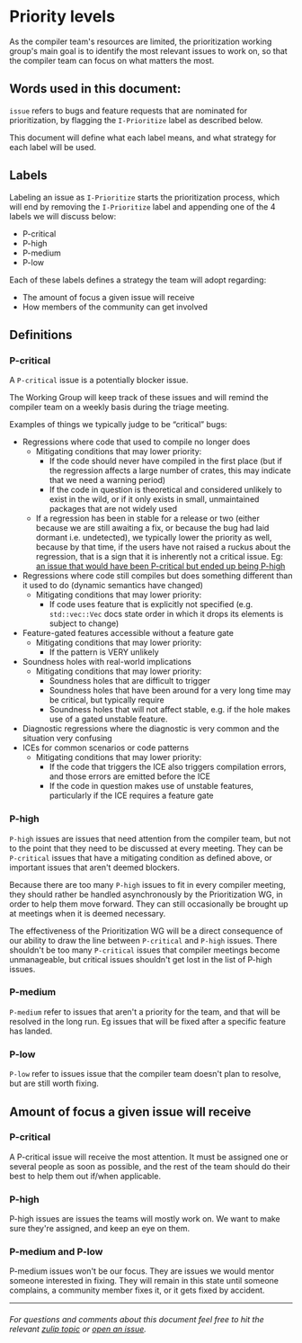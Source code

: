 # Priority levels

As the compiler team's resources are limited, the prioritization working group's main goal is to identify the most relevant issues to work on, so that the compiler team can focus on what matters the most.

## Words used in this document:

`issue` refers to bugs and feature requests that are nominated for prioritization, by flagging the `I-Prioritize` label as described below.

This document will define what each label means, and what strategy for each label will be used.

## Labels

Labeling an issue as `I-Prioritize` starts the prioritization process, which will end by removing the `I-Prioritize` label and appending one of the 4 labels we will discuss below:

- P-critical
- P-high
- P-medium
- P-low

Each of these labels defines a strategy the team will adopt regarding:

- The amount of focus a given issue will receive
- How members of the community can get involved

## Definitions

### P-critical

A `P-critical` issue is a potentially blocker issue.

The Working Group will keep track of these issues and will remind the compiler team on a weekly basis during the triage meeting.

Examples of things we typically judge to be “critical” bugs:
- Regressions where code that used to compile no longer does
  - Mitigating conditions that may lower priority:
    - If the code should never have compiled in the first place (but if the regression affects a large number of crates, this may indicate that we need a warning period)
    - If the code in question is theoretical and considered unlikely to exist in the wild, or if it only exists in small, unmaintained packages that are not widely used
  - If a regression has been in stable for a release or two (either because we are still awaiting a fix, or because the bug had laid dormant i.e. undetected), we typically lower the priority as well, because by that time, if the users have not raised a ruckus about the regression, that is a sign that it is inherently not a critical issue. Eg: [an issue that would have been P-critical but ended up being P-high](https://rust-lang.zulipchat.com/#narrow/stream/227806-t-compiler.2Fwg-prioritization/topic/pre-meeting.20triage.202020-04-09.20.2354818)
- Regressions where code still compiles but does something different than it used to do (dynamic semantics have changed)
  - Mitigating conditions that may lower priority:
    - If code uses feature that is explicitly not specified (e.g. `std::vec::Vec` docs state order in which it drops its elements is subject to change)
- Feature-gated features accessible without a feature gate
  - Mitigating conditions that may lower priority:
    - If the pattern is VERY unlikely
- Soundness holes with real-world implications
  - Mitigating conditions that may lower priority:
    - Soundness holes that are difficult to trigger
    - Soundness holes that have been around for a very long time may be critical, but typically require
    - Soundness holes that will not affect stable, e.g. if the hole makes use of a gated unstable feature.
- Diagnostic regressions where the diagnostic is very common and the situation very confusing
- ICEs for common scenarios or code patterns
  - Mitigating conditions that may lower priority:
    - If the code that triggers the ICE also triggers compilation errors, and those errors are emitted before the ICE
    - If the code in question makes use of unstable features, particularly if the ICE requires a feature gate

### P-high

`P-high` issues are issues that need attention from the compiler team, but not to the point that they need to be discussed at every meeting.
They can be `P-critical` issues that have a mitigating condition as defined above, or important issues that aren't deemed blockers.

Because there are too many `P-high` issues to fit in every compiler meeting, they should rather be handled asynchronously by the Prioritization WG, in order to help them move forward. They can still occasionally be brought up at meetings when it is deemed necessary.

The effectiveness of the Prioritization WG will be a direct consequence of our ability to draw the line between `P-critical` and `P-high` issues. There shouldn't be too many `P-critical` issues that compiler meetings become unmanageable, but critical issues shouldn't get lost in the list of P-high issues.

### P-medium

`P-medium` refer to issues that aren't a priority for the team, and that will be resolved in the long run. Eg issues that will be fixed after a specific feature has landed.

### P-low

`P-low` refer to issues issue that the compiler team doesn't plan to resolve, but are still worth fixing.

## Amount of focus a given issue will receive

### P-critical

A P-critical issue will receive the most attention. It must be assigned one or several people as soon as possible, and the rest of the team should do their best to help them out if/when applicable.

### P-high

P-high issues are issues the teams will mostly work on. We want to make sure they're assigned, and keep an eye on them.

### P-medium and P-low

P-medium issues won't be our focus. 
They are issues we would mentor someone interested in fixing. 
They will remain in this state until someone complains, a community member fixes it, or it gets fixed by accident.

---

###### For questions and comments about this document feel free to hit the relevant [zulip topic](https://rust-lang.zulipchat.com/#narrow/stream/227806-t-compiler.2Fwg-prioritization/topic/What.20is.20the.20meaning.20of.20each.20priority.20level.3F) or [open an issue](https://github.com/rust-lang/rust-forge/issues).

######
